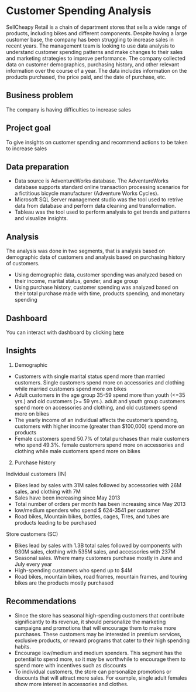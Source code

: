 # Customer Spending Analysis
SellCheapy Retail is a chain of department stores that sells a wide range of products, including bikes and different components. Despite having a large customer base, the company has been struggling to increase sales in recent years. The management team is looking to use data analysis to understand customer spending patterns and make changes to their sales and marketing strategies to improve performance. The company collected data on customer demographics, purchasing history, and other relevant information over the course of a year. The data includes information on the products purchased, the price paid, and the date of purchase, etc.

## Business problem
The company is having difficulties to increase sales

## Project goal
To give insights on customer spending and recommend actions to be taken to increase sales

## Data preparation
* Data source is AdventureWorks database. The AdventureWorks database supports standard online transaction processing scenarios for a fictitious bicycle manufacturer (Adventure Works Cycles).
* Microsoft SQL Server management studio was the tool used to retrive data from database and perform data cleaning and transformation.
* Tableau was the tool used to perform analysis to get trends and patterns and visualize insights.

## Analysis
The analysis was done in two segments, that is analysis based on demographic data of customers and analysis based on purchasing history of customers.

* Using demographic data, customer spending was analyzed based on their income, marital status, gender, and age group
* Using purchase history, customer spending was analyzed based on their total purchase made with time, products spending, and monetary spending

## Dashboard
You can interact with dashboard by clicking [here](https://public.tableau.com/views/Customerspending_16829639821940/SELLCHEAPYRETAILCUSTOMERSPENDING?:language=en-US&publish=yes&:display_count=n&:origin=viz_share_link&:device=desktop)

## Insights

1. Demographic
* Customers with single marital status spend more than married customers. Single customers spend more on accessories and clothing while married customers spend more on bikes
* Adult customers in the age group 35-59 spend more than youth (<=35 yrs.) and old customers (>= 59 yrs.). adult and youth group customers spend more on accessories and clothing, and old customers spend more on bikes
* The yearly income of an individual affects the customer’s spending, customers with higher income (greater than $100,000) spend more on products
* Female customers spend 50.7% of total purchases than male customers who spend 49.3%. female customers spend more on accessories and clothing while male customers spend more on bikes

2. Purchase history

Individual customers (IN)

* Bikes lead by sales with 31M sales followed by accessories with 26M sales, and clothing with 7M
* Sales have been increasing since May 2013 
* Total number of orders per month has been increasing since May 2013
* low/medium spenders  who spend $ 624-3541 per customer
* Road bikes, Mountain bikes, bottles, cages, Tires, and tubes are products leading to be purchased

Store customers (SC)

* Bikes lead by sales with 1.3B total sales followed by components with 930M sales, clothing with 535M sales, and accessories with 237M
* Seasonal sales. Where many customers purchase mostly in June and July every year
* High-spending customers who spend up to $4M 
* Road bikes, mountain bikes, road frames, mountain frames, and touring bikes are the products mostly purchased

## Recommendations
* Since the store has seasonal high-spending customers that contribute significantly to its revenue, it should personalize the marketing campaigns and promotions that will encourage them to make more purchases. These customers may be interested in premium services, exclusive products, or reward programs that cater to their high spending habits.
* Encourage low/medium and medium spenders. This segment has the potential to spend more, so it may be worthwhile to encourage them to spend more with incentives such as discounts
* To individual customers, the store can personalize promotions or discounts that will attract more sales. For example, single adult females show more interest in accessories and clothes.

